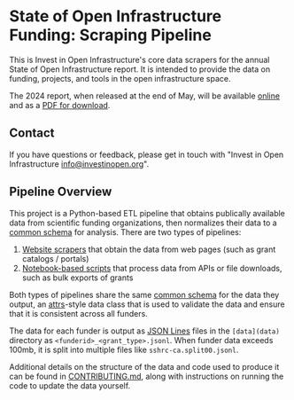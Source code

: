 State of Open Infrastructure Funding: Scraping Pipeline
===============================================

This is Invest in Open Infrastructure's core data scrapers for the annual State of Open Infrastructure report. It is intended to provide the data on funding, projects, and tools in the open infrastructure space.

The 2024 report, when released at the end of May, will be available [online](https://investinopen.org/state-of-open-infrastructure-2024) and as a [PDF for download](https://doi.org/10.5281/zenodo.10934089).

## Contact

If you have questions or feedback, please get in touch with "Invest in Open Infrastructure <info@investinopen.org>".

## Pipeline Overview

This project is a Python-based ETL pipeline that obtains publically available data from scientific funding organizations, then normalizes their data to a [common schema](oic_scrape/items.py) for analysis. There are two types of pipelines:
1. [Website scrapers](oic_scrape/spiders) that obtain the data from web pages (such as grant catalogs / portals)
2. [Notebook-based scripts](notebook_pipelines) that process data from APIs or file downloads, such as bulk exports of grants

Both types of pipelines share the same [common schema](oic_scrape/items.py) for the data they output, an [attrs](https://www.attrs.org/en/stable/)-style data class that is used to validate the data and ensure that it is consistent across all funders.

The data for each funder is output as [JSON Lines](https://jsonlines.org/) files in the `[data](data)` directory as `<funderid>_<grant_type>.jsonl`. When funder data exceeds 100mb, it is split into multiple files like `sshrc-ca.split00.jsonl`.

Additional details on the structure of the data and code used to produce it can be found in [CONTRIBUTING.md](CONTRIBUTING.md), along with instructions on running the code to update the data yourself.